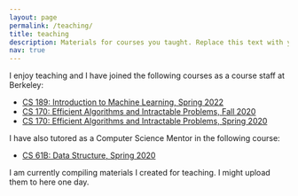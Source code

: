 ```yaml
---
layout: page
permalink: /teaching/
title: teaching
description: Materials for courses you taught. Replace this text with your description.
nav: true
---
```


I enjoy teaching and I have joined the following courses as a course staff at Berkeley:

- [CS 189: Introduction to Machine Learning, Spring 2022](https://people.eecs.berkeley.edu/~jrs/189/)
- [CS 170: Efficient Algorithms and Intractable Problems, Fall 2020](https://inst.eecs.berkeley.edu/~cs170/fa20/)
- [CS 170: Efficient Algorithms and Intractable Problems, Spring 2020](https://inst.eecs.berkeley.edu/~cs170/sp20/)

I have also tutored as a Computer Science Mentor in the following course:

- [CS 61B: Data Structure, Spring 2020](https://inst.eecs.berkeley.edu/~cs61b/sp20/)

I am currently compiling materials I created for teaching. I might upload them to here one day.
